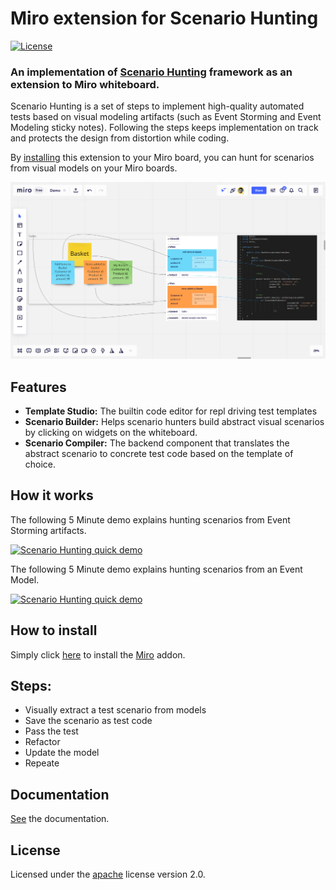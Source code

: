# Miro extension for Scenario Hunting
[![License](https://img.shields.io/badge/License-Apache%202.0-blue.svg)](https://opensource.org/licenses/Apache-2.0)

### An implementation of [Scenario Hunting](https://www.scenariohunting.com) framework as an extension to Miro whiteboard.

Scenario Hunting is a set of steps to implement high-quality automated tests based on visual modeling artifacts (such as Event Storming and Event Modeling sticky notes). 
Following the steps keeps implementation on track and protects the design from distortion while coding.

By [installing](https://miro.com/oauth/authorize/?response_type=code&client_id=3074457356753256770&redirect_uri=%2Fconfirm-app-install%2F) this extension to your Miro board, you can hunt for scenarios from visual models on your Miro boards.


![Hunting for scenarios from event storming artifacts](header-image.png)

## Features
* **Template Studio:** The builtin code editor for repl driving test templates
* **Scenario Builder:** Helps scenario hunters build abstract visual scenarios by clicking on widgets on the whiteboard.
* **Scenario Compiler:** The backend component that translates the abstract scenario to concrete test code based on the template of choice.



##  How it works

The following 5 Minute demo explains hunting scenarios from Event Storming artifacts.

[![Scenario Hunting quick demo](https://img.youtube.com/vi/Ou_TkeMsfXs/0.jpg)](https://www.youtube.com/embed/Ou_TkeMsfXs)

The following 5 Minute demo explains hunting scenarios from an Event Model.

[![Scenario Hunting quick demo](https://img.youtube.com/vi/mZI3s-hTQVo/0.jpg)](https://www.youtube.com/embed/mZI3s-hTQVo)


## How to install
Simply click [here](https://miro.com/oauth/authorize/?response_type=code&client_id=3074457356753256770&redirect_uri=%2Fconfirm-app-install%2F) to install the [Miro](https://miro.com) addon. 

## Steps:
* Visually extract a test scenario from models
* Save the scenario as test code
* Pass the test
* Refactor
* Update the model
* Repeate

## Documentation
[See](https://docs.scenariohunting.com) the documentation.

## License

Licensed under the [apache](LICENSE) license version 2.0. 
